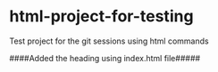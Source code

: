# html-project-for-testing
Test project for the git sessions using html commands

####Added the heading using index.html file#####
